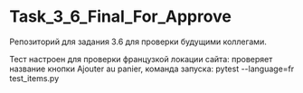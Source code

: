 # Task_3_6_Final_For_Approve
Репозиторий для задания 3.6 для проверки будущими коллегами.

Тест настроен для проверки французкой локации сайта: проверяет название кнопки Ajouter au panier, команда запуска: pytest --language=fr test_items.py
